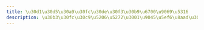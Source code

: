 ```yaml
---
title: \u30d1\u30d5\u30a9\u30fc\u30de\u30f3\u30b9\u6700\u9069\u5316
description: \u30b3\u30fc\u30c9\u5206\u5272\u3001\u9045\u5ef6\u8aad\u307f\u8fbc\u307f\u306e\u5b9f\u88c5
---
```


<script>
  import PreparingPage from '$lib/components/PreparingPage.svelte';
</script>

<PreparingPage />